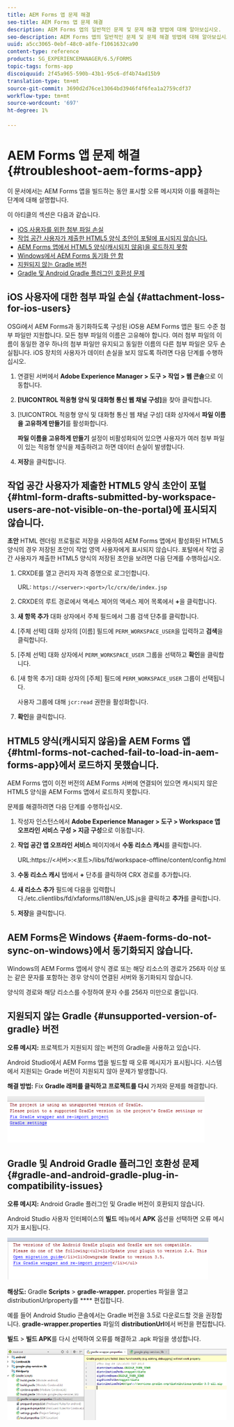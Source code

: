 ```yaml
---
title: AEM Forms 앱 문제 해결
seo-title: AEM Forms 앱 문제 해결
description: AEM Forms 앱의 일반적인 문제 및 문제 해결 방법에 대해 알아보십시오.
seo-description: AEM Forms 앱의 일반적인 문제 및 문제 해결 방법에 대해 알아보십시오.
uuid: a5cc3065-0ebf-48c0-a8fe-f1061632ca90
content-type: reference
products: SG_EXPERIENCEMANAGER/6.5/FORMS
topic-tags: forms-app
discoiquuid: 2f45a965-590b-43b1-95c6-df4b74ad15b9
translation-type: tm+mt
source-git-commit: 3690d2d76ce13064bd3946f4f6fea1a2759cdf37
workflow-type: tm+mt
source-wordcount: '697'
ht-degree: 1%

---
```



# AEM Forms 앱 문제 해결 {#troubleshoot-aem-forms-app}

이 문서에서는 AEM Forms 앱을 빌드하는 동안 표시할 오류 메시지와 이를 해결하는 단계에 대해 설명합니다.

이 아티클의 섹션은 다음과 같습니다.

* [iOS 사용자를 위한 첨부 파일 손실](/help/forms/using/issues-aem-forms-app.md#attachment-loss-for-ios-users)
* [작업 공간 사용자가 제출한 HTML5 양식 초안이 포털에 표시되지 않습니다.](/help/forms/using/issues-aem-forms-app.md#html-form-drafts-submitted-by-workspace-users-are-not-visible-on-the-portal)
* [AEM Forms 앱에서 HTML5 양식(캐시되지 않음)을 로드하지 못함](/help/forms/using/issues-aem-forms-app.md#html-forms-not-cached-fail-to-load-in-aem-forms-app)
* [Windows에서 AEM Forms 동기화 안 함](/help/forms/using/issues-aem-forms-app.md#aem-forms-do-not-sync-on-windows)
* [지원되지 않는 Gradle 버전](/help/forms/using/issues-aem-forms-app.md#unsupported-version-of-gradle)
* [Gradle 및 Android Gradle 플러그인 호환성 문제](/help/forms/using/issues-aem-forms-app.md#gradle-and-android-gradle-plug-in-compatibility-issues)

## iOS 사용자에 대한 첨부 파일 손실 {#attachment-loss-for-ios-users}

OSGi에서 AEM Forms과 동기화하도록 구성된 iOS용 AEM Forms 앱은 필드 수준 첨부 파일만 지원합니다. 모든 첨부 파일의 이름은 고유해야 합니다. 여러 첨부 파일의 이름이 동일한 경우 하나의 첨부 파일만 유지되고 동일한 이름의 다른 첨부 파일은 모두 손실됩니다. iOS 장치의 사용자가 데이터 손실을 보지 않도록 하려면 다음 단계를 수행하십시오.

1. 연결된 서버에서 **Adobe Experience Manager > 도구 > 작업 > 웹 콘솔**&#x200B;으로 이동합니다.
1. **[!UICONTROL 적응형 양식 및 대화형 통신 웹 채널 구성]**&#x200B;을 찾아 클릭합니다.
1. [!UICONTROL 적응형 양식 및 대화형 통신 웹 채널 구성] 대화 상자에서 **파일 이름을 고유하게 만들기**&#x200B;를 활성화합니다.

   **파일 이름을 고유하게 만들기** 설정이 비활성화되어 있으면 사용자가 여러 첨부 파일이 있는 적응형 양식을 제출하려고 하면 데이터 손실이 발생합니다.

1. **저장**&#x200B;을 클릭합니다.

## 작업 공간 사용자가 제출한 HTML5 양식 초안이 포털 {#html-form-drafts-submitted-by-workspace-users-are-not-visible-on-the-portal}에 표시되지 않습니다.

**초안** HTML 렌더링 프로필로 저장을 사용하여 AEM Forms 앱에서 활성화된 HTML5 양식의 경우 저장된 초안이 작업 영역 사용자에게 표시되지 않습니다. 포털에서 작업 공간 사용자가 제출한 HTML5 양식의 저장된 초안을 보려면 다음 단계를 수행하십시오.

1. CRXDE를 열고 관리자 자격 증명으로 로그인합니다.

   URL: `https://<server>:<port>/lc/crx/de/index.jsp`

1. CRXDE의 루트 경로에서 액세스 제어의 액세스 제어 목록에서 **+**&#x200B;을 클릭합니다.
1. **새 항목 추가** 대화 상자에서 주체 필드에서 그룹 검색 단추를 클릭합니다.
1. [주체 선택] 대화 상자의 [이름] 필드에 `PERM_WORKSPACE_USER`을 입력하고 **검색**&#x200B;을 클릭합니다.
1. [주체 선택] 대화 상자에서 `PERM_WORKSPACE_USER` 그룹을 선택하고 **확인**&#x200B;을 클릭합니다.
1. [새 항목 추가] 대화 상자의 [주체] 필드에 `PERM_WORKSPACE_USER` 그룹이 선택됩니다.

   사용자 그룹에 대해 `jcr:read` 권한을 활성화합니다.

1. **확인**&#x200B;을 클릭합니다.

## HTML5 양식(캐시되지 않음)을 AEM Forms 앱 {#html-forms-not-cached-fail-to-load-in-aem-forms-app}에서 로드하지 못했습니다.

AEM Forms 앱이 이전 버전의 AEM Forms 서버에 연결되어 있으면 캐시되지 않은 HTML5 양식을 AEM Forms 앱에서 로드하지 못합니다.

문제를 해결하려면 다음 단계를 수행하십시오.

1. 작성자 인스턴스에서 **Adobe Experience Manager > 도구 > Workspace 앱 오프라인 서비스 구성 > 지금 구성**&#x200B;으로 이동합니다.
1. **작업 공간 앱 오프라인 서비스** 페이지에서 **수동 리소스 캐시**&#x200B;를 클릭합니다.

   URL:https://&lt;서버>:&lt;포트>/libs/fd/workspace-offline/content/config.html

1. **수동 리소스 캐시** 탭에서 **+** 단추를 클릭하여 CRX 경로를 추가합니다.
1. **새 리소스 추가** 필드에 다음을 입력합니다./etc.clientlibs/fd/xfaforms/I18N/en_US.js을 클릭하고 **추가**&#x200B;를 클릭합니다.
1. **저장**&#x200B;을 클릭합니다.

## AEM Forms은 Windows {#aem-forms-do-not-sync-on-windows}에서 동기화되지 않습니다.

Windows의 AEM Forms 앱에서 양식 경로 또는 해당 리소스의 경로가 256자 이상 또는 같은 문자를 포함하는 경우 양식이 연결된 서버와 동기화되지 않습니다.

양식의 경로와 해당 리소스를 수정하여 문자 수를 256자 미만으로 줄입니다.

## 지원되지 않는 Gradle {#unsupported-version-of-gradle} 버전

**오류 메시지:** 프로젝트가 지원되지 않는 버전의 Gradle을 사용하고 있습니다.

Android Studio에서 AEM Forms 앱을 빌드할 때 오류 메시지가 표시됩니다. 시스템에서 지원되는 Grade 버전이 지원되지 않아 문제가 발생합니다.

**해결 방법:** Fix  **Gradle 래퍼를 클릭하고 프로젝트를 다시** 가져와 문제를 해결합니다.

![gradle_unsupported_version](assets/gradle_unsupported_version.png)

## Gradle 및 Android Gradle 플러그인 호환성 문제 {#gradle-and-android-gradle-plug-in-compatibility-issues}

**오류 메시지:** Android Gradle 플러그인 및 Gradle 버전이 호환되지 않습니다.

Android Studio 사용자 인터페이스의 **빌드** 메뉴에서 **APK** 옵션을 선택하면 오류 메시지가 표시됩니다.

![gradile_plugin_compatibility](assets/gradle_plugin_compatibility.png)

**해상도:** Gradle  **Scripts** >  **gradle-wrapper.** properties 파일을 열고 distributionUrlproperty를  **** 편집합니다.

예를 들어 Android Studio 콘솔에서는 Gradle 버전을 3.5로 다운로드할 것을 권장합니다. **gradle-wrapper.properties** 파일의 **distributionUrl**&#x200B;에서 버전을 편집합니다.

**빌드** > **빌드 APK**&#x200B;를 다시 선택하여 오류를 해결하고 .apk 파일을 생성합니다.

![grade_wrapper_properties](assets/gradle_wrapper_properties.png)

